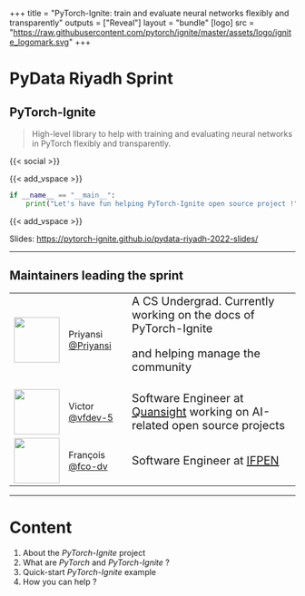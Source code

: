 +++
title = "PyTorch-Ignite: train and evaluate neural networks flexibly and transparently"
outputs = ["Reveal"]
layout = "bundle"
[logo]
src = "https://raw.githubusercontent.com/pytorch/ignite/master/assets/logo/ignite_logomark.svg"
+++


# PyData Riyadh Sprint

## PyTorch-Ignite

> High-level library to help with training and evaluating neural networks in PyTorch flexibly and transparently.

{{< social >}}

{{< add_vspace >}}

<div class="center">

```python
if __name__ == "__main__":
    print("Let's have fun helping PyTorch-Ignite open source project !")
```

</div>

{{< add_vspace >}}

Slides: https://pytorch-ignite.github.io/pydata-riyadh-2022-slides/

---

## Maintainers leading the sprint

<table class="center">
<tr>
<td>
<img width=80 src="https://avatars.githubusercontent.com/u/13217677?v=4" />
</td>
<td>
Priyansi <a href="https://github.com/Priyansi">@Priyansi</a>
</td>
<td style="font-size: 20px;">
A CS Undergrad. Currently working on the docs of PyTorch-Ignite

and helping manage the community
</td>
</tr>

<tr>
<td>
<img width=80 src="https://avatars.githubusercontent.com/u/2459423?v=4" />
</td>
<td>
Victor <a href="https://github.com/vfdev-5">@vfdev-5</a>
</td>
<td style="font-size: 20px;">
Software Engineer at <a href="https://www.quansight.com/">Quansight</a> working on AI-related open source projects
</td>
</tr>

<tr>
<td>
<img width=80 src="https://avatars.githubusercontent.com/u/20302007?v=4" />
</td>
<td>
François <a href="https://github.com/fco-dv">@fco-dv</a>
</td>
<td style="font-size: 20px;">
Software Engineer at <a href="https://www.ifpenergiesnouvelles.com/">IFPEN</a>
</td>
</tr>

</table>

---

# Content

1. About the _PyTorch-Ignite_ project
2. What are _PyTorch_ and _PyTorch-Ignite_ ?
3. Quick-start _PyTorch-Ignite_ example
4. How you can help ?

